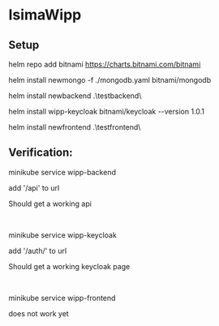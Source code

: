 # IsimaWipp

## Setup

helm repo add bitnami https://charts.bitnami.com/bitnami

helm install newmongo -f ./mongodb.yaml bitnami/mongodb

helm install newbackend .\testbackend\

helm install wipp-keycloak bitnami/keycloak --version 1.0.1

helm install newfrontend .\testfrontend\

## Verification:

minikube service wipp-backend

add '/api' to url

Should get a working api

<br/>

minikube service wipp-keycloak

add '/auth/' to url

Should get a working keycloak page

<br/>

minikube service wipp-frontend

does not work yet
